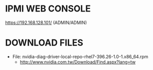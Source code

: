 # IPMI WEB CONSOLE

https://192.168.128.101/ (ADMIN/ADMIN)

# DOWNLOAD FILES

* File: nvidia-diag-driver-local-repo-rhel7-396.26-1.0-1.x86_64.rpm
  * http://www.nvidia.com.tw/Download/Find.aspx?lang=tw
